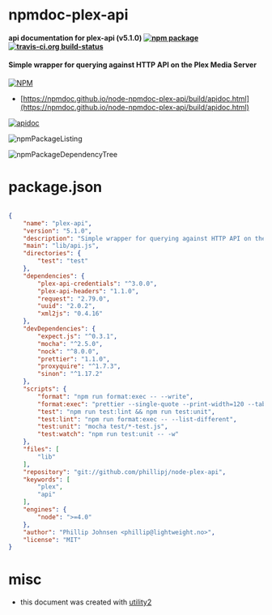 # npmdoc-plex-api

#### api documentation for  plex-api (v5.1.0)  [![npm package](https://img.shields.io/npm/v/npmdoc-plex-api.svg?style=flat-square)](https://www.npmjs.org/package/npmdoc-plex-api) [![travis-ci.org build-status](https://api.travis-ci.org/npmdoc/node-npmdoc-plex-api.svg)](https://travis-ci.org/npmdoc/node-npmdoc-plex-api)

#### Simple wrapper for querying against HTTP API on the Plex Media Server

[![NPM](https://nodei.co/npm/plex-api.png?downloads=true&downloadRank=true&stars=true)](https://www.npmjs.com/package/plex-api)

- [https://npmdoc.github.io/node-npmdoc-plex-api/build/apidoc.html](https://npmdoc.github.io/node-npmdoc-plex-api/build/apidoc.html)

[![apidoc](https://npmdoc.github.io/node-npmdoc-plex-api/build/screenCapture.buildCi.browser.%252Ftmp%252Fbuild%252Fapidoc.html.png)](https://npmdoc.github.io/node-npmdoc-plex-api/build/apidoc.html)

![npmPackageListing](https://npmdoc.github.io/node-npmdoc-plex-api/build/screenCapture.npmPackageListing.svg)

![npmPackageDependencyTree](https://npmdoc.github.io/node-npmdoc-plex-api/build/screenCapture.npmPackageDependencyTree.svg)



# package.json

```json

{
    "name": "plex-api",
    "version": "5.1.0",
    "description": "Simple wrapper for querying against HTTP API on the Plex Media Server",
    "main": "lib/api.js",
    "directories": {
        "test": "test"
    },
    "dependencies": {
        "plex-api-credentials": "^3.0.0",
        "plex-api-headers": "1.1.0",
        "request": "2.79.0",
        "uuid": "2.0.2",
        "xml2js": "0.4.16"
    },
    "devDependencies": {
        "expect.js": "^0.3.1",
        "mocha": "^2.5.0",
        "nock": "^8.0.0",
        "prettier": "1.1.0",
        "proxyquire": "^1.7.3",
        "sinon": "^1.17.2"
    },
    "scripts": {
        "format": "npm run format:exec -- --write",
        "format:exec": "prettier --single-quote --print-width=120 --tab-width=4 '{lib,test}/**/*.js'",
        "test": "npm run test:lint && npm run test:unit",
        "test:lint": "npm run format:exec -- --list-different",
        "test:unit": "mocha test/*-test.js",
        "test:watch": "npm run test:unit -- -w"
    },
    "files": [
        "lib"
    ],
    "repository": "git://github.com/phillipj/node-plex-api",
    "keywords": [
        "plex",
        "api"
    ],
    "engines": {
        "node": ">=4.0"
    },
    "author": "Phillip Johnsen <phillip@lightweight.no>",
    "license": "MIT"
}
```



# misc
- this document was created with [utility2](https://github.com/kaizhu256/node-utility2)
